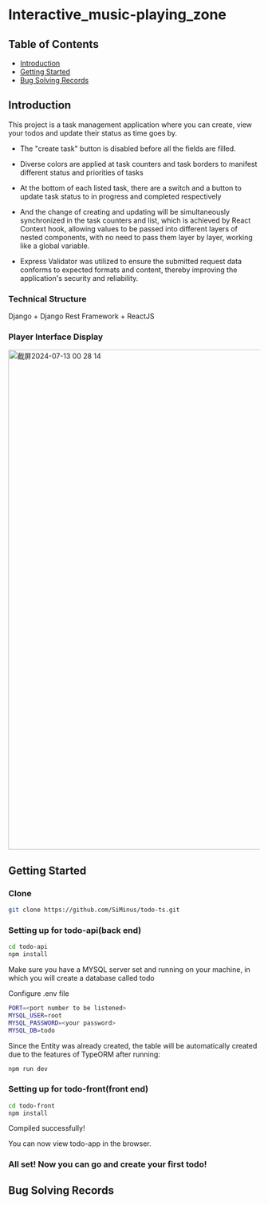 # Interactive_music-playing_zone
## Table of Contents
- [Introduction](#introduction)
- [Getting Started](#getting-started)
- [Bug Solving Records](#bug-solving-records)

## Introduction
This project is a task management application where you can create, view your todos and update their status as time goes by. 
- The "create task" button is disabled before all the fields are filled.
- Diverse colors are applied at task counters and task borders to manifest different status and priorities of tasks
- At the bottom of each listed task, there are a switch and a button to update task status to in progress and completed respectively
  
- And the change of creating and updating will be simultaneously synchronized in the task counters and list, which is achieved by React Context hook, allowing values to be passed into different layers of nested components, with no need to pass them layer by layer, working like a global variable.
- Express Validator was utilized to ensure the submitted request data conforms to expected formats and content, thereby improving the application's security and reliability.
### Technical Structure
Django + Django Rest Framework + ReactJS
### Player Interface Display
<img width="1002" alt="截屏2024-07-13 00 28 14" src="https://github.com/user-attachments/assets/65cd7009-0510-4a42-8d91-7661a3680215">





## Getting Started
### Clone
```bash
git clone https://github.com/SiMinus/todo-ts.git
```

### Setting up for todo-api(back end)
```bash
cd todo-api
npm install
```
Make sure you have a MYSQL server set and running on your machine, in which you will create a database called todo

Configure .env file
```bash
PORT=<port number to be listened>
MYSQL_USER=root
MYSQL_PASSWORD=<your password>
MYSQL_DB=todo

```
Since the Entity was already created, the table will be automatically created due to the features of TypeORM after running:
```bash
npm run dev
```
### Setting up for todo-front(front end)
```bash
cd todo-front
npm install
```
Compiled successfully!

You can now view todo-app in the browser.
### All set! Now you can go and create your first todo!
## Bug Solving Records
